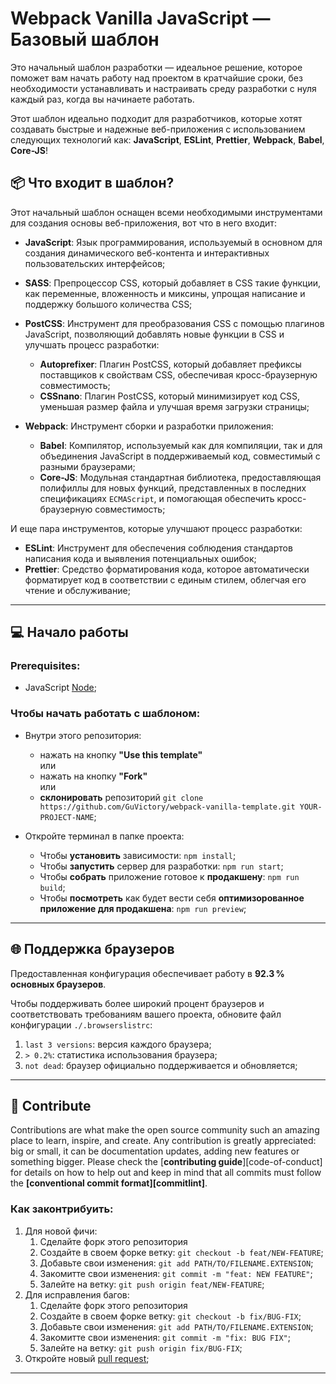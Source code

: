 [node]: https://nodejs.org/ru
[pulls]: https://github.com/GuVictory/webpack-vanilla-template/pulls

# Webpack Vanilla JavaScript — Базовый шаблон

Это начальный шаблон разработки — идеальное решение, которое поможет вам начать работу над проектом в кратчайшие сроки, без необходимости устанавливать и настраивать среду разработки с нуля каждый раз, когда вы начинаете работать.

Этот шаблон идеально подходит для разработчиков, которые хотят создавать быстрые и надежные веб-приложения с использованием следующих технологий как: **JavaScript**, **ESLint**, **Prettier**, **Webpack**, **Babel**, **Core-JS**!

## :package: Что входит в шаблон?

Этот начальный шаблон оснащен всеми необходимыми инструментами для создания основы веб-приложения, вот что в него входит:

-   **JavaScript**: Язык программирования, используемый в основном для создания динамического веб-контента и интерактивных пользовательских интерфейсов;

-   **SASS**: Препроцессор CSS, который добавляет в CSS такие функции, как переменные, вложенность и миксины, упрощая написание и поддержку большого количества CSS;
-   **PostCSS**: Инструмент для преобразования CSS с помощью плагинов JavaScript, позволяющий добавлять новые функции в CSS и улучшать процесс разработки:

    -   **Autoprefixer**: Плагин PostCSS, который добавляет префиксы поставщиков к свойствам CSS, обеспечивая кросс-браузерную совместимость;
    -   **CSSnano**: Плагин PostCSS, который минимизирует код CSS, уменьшая размер файла и улучшая время загрузки страницы;

-   **Webpack**: Инструмент сборки и разработки приложения:
    -   **Babel**: Компилятор, используемый как для компиляции, так и для объединения JavaScript в поддерживаемый код, совместимый с разными браузерами;
    -   **Core-JS**: Модульная стандартная библиотека, предоставляющая полифиллы для новых функций, представленных в последних спецификациях `ECMAScript`, и помогающая обеспечить кросс-браузерную совместимость;

И еще пара инструментов, которые улучшают процесс разработки:

-   **ESLint**: Инструмент для обеспечения соблюдения стандартов написания кода и выявления потенциальных ошибок;
-   **Prettier**: Средство форматирования кода, которое автоматически форматирует код в соответствии с единым стилем, облегчая его чтение и обслуживание;

---

## :computer: Начало работы

### Prerequisites:

-   JavaScript [Node][node];

### Чтобы начать работать с шаблоном:

-   Внутри этого репозитория:

    -   нажать на кнопку **"Use this template"** <br/> или
    -   нажать на кнопку **"Fork"** <br/> или
    -   **склонировать** репозиторий `git clone https://github.com/GuVictory/webpack-vanilla-template.git YOUR-PROJECT-NAME`;

-   Откройте терминал в папке проекта:
    -   Чтобы **установить** зависимости: `npm install`;
    -   Чтобы **запустить** сервер для разработки: `npm run start`;
    -   Чтобы **собрать** приложение готовое к **продакшену**: `npm run build`;
    -   Чтобы **посмотреть** как будет вести себя **оптимизорованное приложение для продакшена**: `npm run preview`;

---

## :globe_with_meridians: Поддержка браузеров

Предоставленная конфигурация обеспечивает работу в **92.3 %** **основных браузеров**.

Чтобы поддерживать более широкий процент браузеров и соответствовать требованиям вашего проекта, обновите файл конфигурации `./.browserslistrc`:

1. `last 3 versions`: версия каждого браузера;
2. `> 0.2%`: статистика использования браузера;
3. `not dead`: браузер официально поддерживается и обновляется;

---

## :busts_in_silhouette: Contribute

Contributions are what make the open source community such an amazing place to learn, inspire, and create.
Any contribution is greatly appreciated: big or small, it can be documentation updates, adding new features or something bigger.
Please check the [**contributing guide**][code-of-conduct] for details on how to help out and keep in mind that all commits must follow the **[conventional commit format][commitlint]**.

### Как законтрибуить:

1.  Для новой фичи:
    1.  Сделайте форк этого репозитория
    2.  Создайте в своем форке ветку: `git checkout -b feat/NEW-FEATURE`;
    3.  Добавьте свои изменения: `git add PATH/TO/FILENAME.EXTENSION`;
    4.  Закомитте свои изменения: `git commit -m "feat: NEW FEATURE"`;
    5.  Залейте на ветку: `git push origin feat/NEW-FEATURE`;
2.  Для исправления багов:
    1.  Сделайте форк этого репозитория
    2.  Создайте в своем форке ветку: `git checkout -b fix/BUG-FIX`;
    3.  Добавьте свои изменения: `git add PATH/TO/FILENAME.EXTENSION`;
    4.  Закомитте свои изменения: `git commit -m "fix: BUG FIX"`;
    5.  Залейте на ветку: `git push origin fix/BUG-FIX`;
3.  Откройте новый [pull request][pulls];

---
